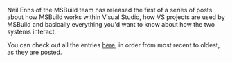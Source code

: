 Neil Enns of the MSBuild team has released the first of a series of posts about how MSBuild works within Visual Studio, how VS projects are used by MSBuild and basically everything you'd want to know about how the two systems interact.

You can check out all the entries [here](http://blogs.msdn.com/msbuild/archive/category/11233.aspx), in order from most recent to oldest, as they are posted.